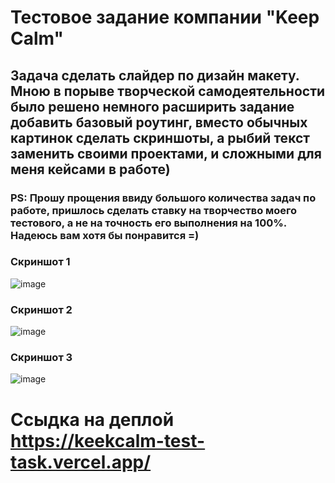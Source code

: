 # Тестовое задание компании "Keep Calm"

## Задача сделать слайдер по дизайн макету. Мною в порыве творческой самодеятельности было решено немного расширить задание добавить базовый роутинг, вместо обычных картинок сделать скриншоты, а рыбий текст заменить своими проектами, и сложными для меня кейсами в работе) 

### PS: Прошу прощения ввиду большого количества задач по работе, пришлось сделать ставку на творчество моего тестового,  а не на точность его выполнения на 100%. Надеюсь вам хотя бы понравится =)

### Скриншот 1
![image](https://user-images.githubusercontent.com/54777402/218368435-32fae16e-5259-4cbc-99d6-bc71ed01b457.png)

### Скриншот 2
![image](https://user-images.githubusercontent.com/54777402/218368463-380ccfe2-5d7d-4576-9451-9afa24c5f475.png)

### Скриншот 3
![image](https://user-images.githubusercontent.com/54777402/218368612-16d67aa3-d654-4539-9982-7dbc5ef4b83c.png)

# Ссыдка на деплой https://keekcalm-test-task.vercel.app/
### 



###


